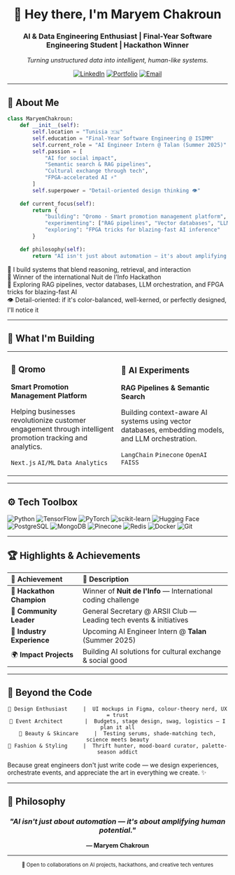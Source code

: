 <div align="center">

# 👋 Hey there, I'm **Maryem Chakroun**

### AI & Data Engineering Enthusiast | Final-Year Software Engineering Student | Hackathon Winner

*Turning unstructured data into intelligent, human-like systems.*

[![LinkedIn](https://img.shields.io/badge/LinkedIn-0077B5?style=for-the-badge&logo=linkedin&logoColor=white)](YOUR_LINKEDIN_URL)
[![Portfolio](https://img.shields.io/badge/Portfolio-FF5722?style=for-the-badge&logo=google-chrome&logoColor=white)](YOUR_PORTFOLIO_URL)
[![Email](https://img.shields.io/badge/Email-D14836?style=for-the-badge&logo=gmail&logoColor=white)](mailto:YOUR_EMAIL)

</div>

---

## 🧠 About Me

```python
class MaryemChakroun:
    def __init__(self):
        self.location = "Tunisia 🇹🇳"
        self.education = "Final-Year Software Engineering @ ISIMM"
        self.current_role = "AI Engineer Intern @ Talan (Summer 2025)"
        self.passion = [
            "AI for social impact",
            "Semantic search & RAG pipelines",
            "Cultural exchange through tech",
            "FPGA-accelerated AI ⚡"
        ]
        self.superpower = "Detail-oriented design thinking 👁️"
        
    def current_focus(self):
        return {
            "building": "Qromo - Smart promotion management platform",
            "experimenting": ["RAG pipelines", "Vector databases", "LLM orchestration"],
            "exploring": "FPGA tricks for blazing-fast AI inference"
        }
    
    def philosophy(self):
        return "AI isn't just about automation — it's about amplifying human potential."
```

🧩 I build systems that blend reasoning, retrieval, and interaction  
🥇 Winner of the international Nuit de l'Info Hackathon  
🤖 Exploring RAG pipelines, vector databases, LLM orchestration, and FPGA tricks for blazing-fast AI  
👁️ Detail-oriented: if it's color-balanced, well-kerned, or perfectly designed, I'll notice it

---

## 🚀 What I'm Building

<table>
<tr>
<td width="50%">

### 📱 Qromo
**Smart Promotion Management Platform**

Helping businesses revolutionize customer engagement through intelligent promotion tracking and analytics.

`Next.js` `AI/ML` `Data Analytics`

</td>
<td width="50%">

### 🤖 AI Experiments
**RAG Pipelines & Semantic Search**

Building context-aware AI systems using vector databases, embedding models, and LLM orchestration.

`LangChain` `Pinecone` `OpenAI` `FAISS`

</td>
</tr>
</table>

---

## ⚙️ Tech Toolbox

![Python](https://img.shields.io/badge/Python-3776AB?style=for-the-badge&logo=python&logoColor=white) ![TensorFlow](https://img.shields.io/badge/TensorFlow-FF6F00?style=for-the-badge&logo=tensorflow&logoColor=white) ![PyTorch](https://img.shields.io/badge/PyTorch-EE4C2C?style=for-the-badge&logo=pytorch&logoColor=white) ![scikit-learn](https://img.shields.io/badge/scikit--learn-F7931E?style=for-the-badge&logo=scikit-learn&logoColor=white) ![Hugging Face](https://img.shields.io/badge/🤗_Hugging_Face-FFD21E?style=for-the-badge) ![PostgreSQL](https://img.shields.io/badge/PostgreSQL-316192?style=for-the-badge&logo=postgresql&logoColor=white) ![MongoDB](https://img.shields.io/badge/MongoDB-47A248?style=for-the-badge&logo=mongodb&logoColor=white) ![Pinecone](https://img.shields.io/badge/Pinecone-000000?style=for-the-badge&logo=pinecone&logoColor=white) ![Redis](https://img.shields.io/badge/Redis-DC382D?style=for-the-badge&logo=redis&logoColor=white) ![Docker](https://img.shields.io/badge/Docker-2496ED?style=for-the-badge&logo=docker&logoColor=white) ![Git](https://img.shields.io/badge/Git-F05032?style=for-the-badge&logo=git&logoColor=white)

---

## 🏆 Highlights & Achievements

<div align="center">

| 🎯 Achievement | 📝 Description |
|:---|:---|
| 🥇 **Hackathon Champion** | Winner of **Nuit de l'Info** — International coding challenge |
| 🧭 **Community Leader** | General Secretary @ ARSII Club — Leading tech events & initiatives |
| 💼 **Industry Experience** | Upcoming AI Engineer Intern @ **Talan** (Summer 2025) |
| 🌍 **Impact Projects** | Building AI solutions for cultural exchange & social good |

</div>

---

## 🌸 Beyond the Code

<div align="center">

```
🎨 Design Enthusiast     |  UI mockups in Figma, colour-theory nerd, UX = trust
🎪 Event Architect       |  Budgets, stage design, swag, logistics — I plan it all
💄 Beauty & Skincare     |  Testing serums, shade-matching tech, science meets beauty
👗 Fashion & Styling     |  Thrift hunter, mood-board curator, palette-season addict
```

</div>

Because great engineers don't just write code — we design experiences, orchestrate events, and appreciate the art in everything we create. ✨

---

## 💭 Philosophy

<div align="center">

### *"AI isn't just about automation — it's about amplifying human potential."*
**— Maryem Chakroun**

---

<sub>💌 Open to collaborations on AI projects, hackathons, and creative tech ventures</sub>

</div>